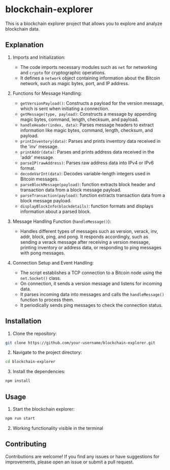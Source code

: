 # blockchain-explorer

This is a blockchain explorer project that allows you to explore and analyze blockchain data.

## Explanation

1.  Imports and Initialization:

    -   The code imports necessary modules such as `net` for networking and `crypto` for cryptographic operations.
    -   It defines a `network` object containing information about the Bitcoin network, such as magic bytes, port, and IP address.
2.  Functions for Message Handling:

    -   `getVersionPayload()`: Constructs a payload for the version message, which is sent when initiating a connection.
    -   `getMessage(type, payload)`: Constructs a message by appending magic bytes, command, length, checksum, and payload.
    -   `handleHeader(index, data)`: Parses message headers to extract information like magic bytes, command, length, checksum, and payload.
    -   `printInventory(data)`: Parses and prints inventory data received in the 'inv' message.
    -   `printAddr(data)`: Parses and prints address data received in the 'addr' message.
    -   `parseIP(rawAddress)`: Parses raw address data into IPv4 or IPv6 format.
    -   `decodeVarInt(data)`: Decodes variable-length integers used in Bitcoin messages.
    -   `parseBlockMessage(payload)`: function extracts block header and transaction data from a block message payload.
    -   `parseTransaction(payload)`: function extracts transaction data from a block message payload.
    -   `displayBlockInfo(blockdetails)`: function formats and displays information about a parsed block.
3.  Message Handling Function (`handleMessage()`):

    -   Handles different types of messages such as version, verack, inv, addr, block, ping, and pong. It responds accordingly, such as sending a verack message after receiving a version message, printing inventory or address data, or responding to ping messages with pong messages.
4.  Connection Setup and Event Handling:

    -   The script establishes a TCP connection to a Bitcoin node using the `net.Socket()` class.
    -   On connection, it sends a version message and listens for incoming data.
    -   It parses incoming data into messages and calls the `handleMessage()` function to process them.
    -   It periodically sends ping messages to check the connection status.

## Installation

1. Clone the repository:
  ```bash
  git clone https://github.com/your-username/blockchain-explorer.git
  ```

2. Navigate to the project directory:
  ```bash
  cd blockchain-explorer
  ```

3. Install the dependencies:
  ```bash
  npm install
  ```

## Usage

1. Start the blockchain explorer:
  ```bash
  npm run start
  ```

2. Working functionality visible in the terminal


## Contributing

Contributions are welcome! If you find any issues or have suggestions for improvements, please open an issue or submit a pull request.
